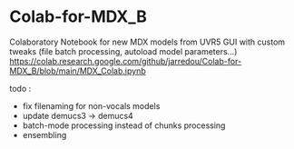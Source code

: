 # Colab-for-MDX_B
Colaboratory Notebook for new MDX models from UVR5 GUI with custom tweaks (file batch processing, autoload model parameters...)
https://colab.research.google.com/github/jarredou/Colab-for-MDX_B/blob/main/MDX_Colab.ipynb


todo : 
* fix filenaming for non-vocals models
* update demucs3 -> demucs4
* batch-mode processing instead of chunks processing
* ensembling
